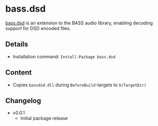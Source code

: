 bass.dsd
===

[bass.dsd] is an extension to the BASS audio library, enabling decoding support for DSD encoded files.

Details
---
  - Installation command: ``Install-Package bass.dsd``

Content
---
  - Copies ``bassdsd.dll`` during ``BeforeBuild``-targets to ``$(TargetDir)``

Changelog
---
  - v0.0.1
      - Initial package release

[bass.dsd]:       http://www.un4seen.com/bass.html